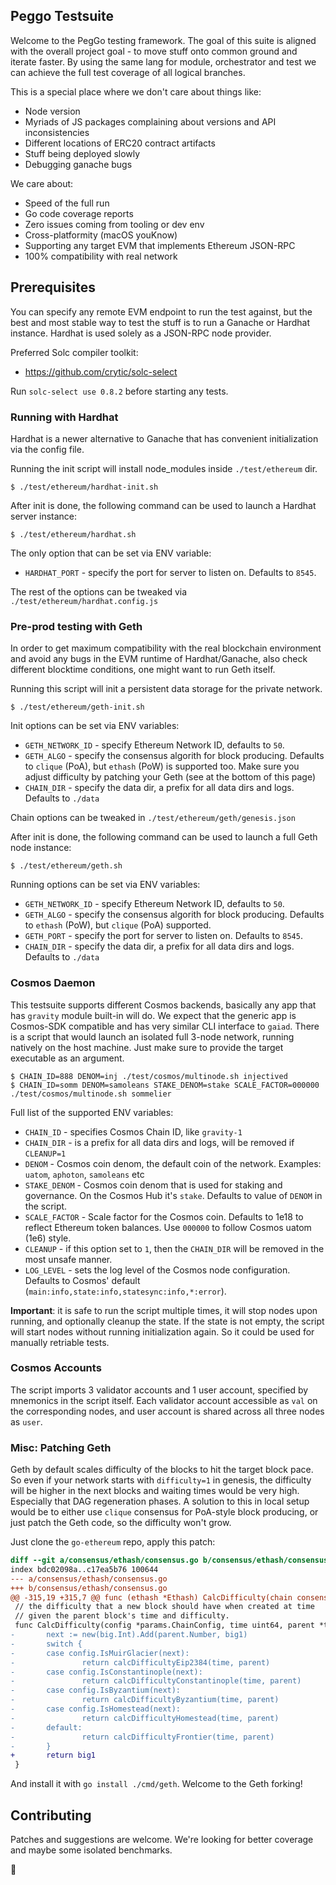 ## Peggo Testsuite

Welcome to the PegGo testing framework. The goal of this suite is aligned with the overall project goal - to move stuff onto common ground and iterate faster.
By using the same lang for module, orchestrator and test we can achieve the full test coverage of all logical branches.

This is a special place where we don't care about things like:
* Node version
* Myriads of JS packages complaining about versions and API inconsistencies
* Different locations of ERC20 contract artifacts
* Stuff being deployed slowly
* Debugging ganache bugs

We care about:
* Speed of the full run
* Go code coverage reports
* Zero issues coming from tooling or dev env
* Cross-platformity (macOS youKnow)
* Supporting any target EVM that implements Ethereum JSON-RPC
* 100% compatibility with real network

## Prerequisites

You can specify any remote EVM endpoint to run the test against, but the best and most stable way to test the stuff is to run a Ganache or Hardhat instance. Hardhat is used solely as a JSON-RPC node provider.

Preferred Solc compiler toolkit:
* https://github.com/crytic/solc-select

Run `solc-select use 0.8.2` before starting any tests.

### Running with Hardhat

Hardhat is a newer alternative to Ganache that has convenient initialization via the config file.

Running the init script will install node_modules inside `./test/ethereum` dir.

```
$ ./test/ethereum/hardhat-init.sh
```

After init is done, the following command can be used to launch a Hardhat server instance:

```
$ ./test/ethereum/hardhat.sh
```

The only option that can be set via ENV variable:

* `HARDHAT_PORT` - specify the port for server to listen on. Defaults to `8545`.

The rest of the options can be tweaked via `./test/ethereum/hardhat.config.js`

### Pre-prod testing with Geth

In order to get maximum compatibility with the real blockchain environment and avoid any bugs in the EVM runtime of Hardhat/Ganache,
also check different blocktime conditions, one might want to run Geth itself.

Running this script will init a persistent data storage for the private network.

```
$ ./test/ethereum/geth-init.sh
```

Init options can be set via ENV variables:

* `GETH_NETWORK_ID` - specify Ethereum Network ID, defaults to `50`.
* `GETH_ALGO` - specify the consensus algorith for block producing. Defaults to `clique` (PoA), but `ethash` (PoW) is supported too. Make sure you adjust difficulty by patching your Geth (see at the bottom of this page)
* `CHAIN_DIR` - specify the data dir, a prefix for all data dirs and logs. Defaults to `./data`

Chain options can be tweaked in `./test/ethereum/geth/genesis.json`

After init is done, the following command can be used to launch a full Geth node instance:

```
$ ./test/ethereum/geth.sh
```

Running options can be set via ENV variables:

* `GETH_NETWORK_ID` - specify Ethereum Network ID, defaults to `50`.
* `GETH_ALGO` - specify the consensus algorith for block producing. Defaults to `ethash` (PoW), but `clique` (PoA) supported.
* `GETH_PORT` - specify the port for server to listen on. Defaults to `8545`.
* `CHAIN_DIR` - specify the data dir, a prefix for all data dirs and logs. Defaults to `./data`

### Cosmos Daemon

This testsuite supports different Cosmos backends, basically any app that has `gravity` module built-in will do. We expect that the generic app is Cosmos-SDK compatible and has very similar CLI interface to `gaiad`. There is a script that would launch an isolated full 3-node network, running natively on the host machine. Just make sure to provide the target executable as an argument.

```
$ CHAIN_ID=888 DENOM=inj ./test/cosmos/multinode.sh injectived
$ CHAIN_ID=somm DENOM=samoleans STAKE_DENOM=stake SCALE_FACTOR=000000 ./test/cosmos/multinode.sh sommelier
```

Full list of the supported ENV variables:
* `CHAIN_ID` - specifies Cosmos Chain ID, like `gravity-1`
* `CHAIN_DIR` - is a prefix for all data dirs and logs, will be removed if `CLEANUP=1`
* `DENOM` - Cosmos coin denom, the default coin of the network. Examples: `uatom`, `aphoton`, `samoleans` etc
* `STAKE_DENOM` - Cosmos coin denom that is used for staking and governance. On the Cosmos Hub it's `stake`. Defaults to value of `DENOM` in the script.
* `SCALE_FACTOR` - Scale factor for the Cosmos coin. Defaults to 1e18 to reflect Ethereum token balances. Use `000000` to follow Cosmos uatom (1e6) style.
* `CLEANUP` - if this option set to `1`, then the `CHAIN_DIR` will be removed in the most unsafe manner.
* `LOG_LEVEL` - sets the log level of the Cosmos node configuration. Defaults to Cosmos' default (`main:info,state:info,statesync:info,*:error`).

**Important**: it is safe to run the script multiple times, it will stop nodes upon running, and optionally cleanup the state. If the state is not empty, the script will start nodes without running initialization again. So it could be used for manually retriable tests.

### Cosmos Accounts

The script imports 3 validator accounts and 1 user account, specified by mnemonics in the script itself. Each validator account accessible as `val` on the corresponding nodes, and user account is shared across all three nodes as `user`.

### Misc: Patching Geth

Geth by default scales difficulty of the blocks to hit the target block pace. So even if your network starts with `difficulty=1` in genesis, the difficulty will be higher in the next blocks and waiting times would be very high. Especially that DAG regeneration phases. A solution to this in local setup would be to either use `clique` consensus for PoA-style block producing, or just patch the Geth code, so the difficulty won't grow.

Just clone the `go-ethereum` repo, apply this patch:

```diff
diff --git a/consensus/ethash/consensus.go b/consensus/ethash/consensus.go
index bdc02098a..c17ea5b76 100644
--- a/consensus/ethash/consensus.go
+++ b/consensus/ethash/consensus.go
@@ -315,19 +315,7 @@ func (ethash *Ethash) CalcDifficulty(chain consensus.ChainHeaderReader, time uin
 // the difficulty that a new block should have when created at time
 // given the parent block's time and difficulty.
 func CalcDifficulty(config *params.ChainConfig, time uint64, parent *types.Header) *big.Int {
-       next := new(big.Int).Add(parent.Number, big1)
-       switch {
-       case config.IsMuirGlacier(next):
-               return calcDifficultyEip2384(time, parent)
-       case config.IsConstantinople(next):
-               return calcDifficultyConstantinople(time, parent)
-       case config.IsByzantium(next):
-               return calcDifficultyByzantium(time, parent)
-       case config.IsHomestead(next):
-               return calcDifficultyHomestead(time, parent)
-       default:
-               return calcDifficultyFrontier(time, parent)
-       }
+       return big1
 }
```

And install it with `go install ./cmd/geth`. Welcome to the Geth forking!

## Contributing

Patches and suggestions are welcome. We're looking for better coverage and maybe some isolated benchmarks.

🍻